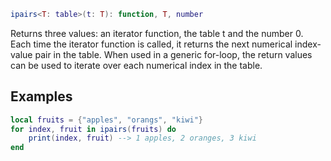 ```Lua
ipairs<T: table>(t: T): function, T, number
```
Returns three values: an iterator function, the table t and the number 0. Each time the iterator function is called, it returns the next numerical index-value pair in the table. When used in a generic for-loop, the return values can be used to iterate over each numerical index in the table.
## Examples
```Lua
local fruits = {"apples", "orangs", "kiwi"}
for index, fruit in ipairs(fruits) do
    print(index, fruit) --> 1 apples, 2 oranges, 3 kiwi
end
```